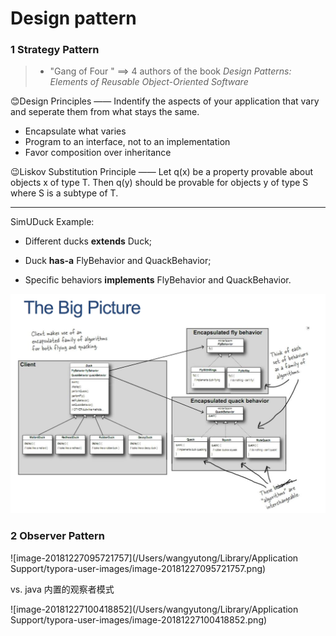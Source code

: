 # Design pattern 

### 1 Strategy Pattern

> - "Gang of Four " ==> 4 authors of the book *Design Patterns: Elements of Reusable Object-Oriented Software*

:blush:Design Principles —— Indentify the aspects of your application that vary and seperate them from what stays the same.

- Encapsulate what varies
- Program to an interface, not to an implementation
- Favor composition over inheritance

:wink:Liskov Substitution Principle —— Let q(x) be a property provable about objects x of type T. Then q(y) should be provable for objects y of type S where S is a subtype of T.

---

SimUDuck Example:

- Different ducks **extends** Duck;

- Duck **has-a** FlyBehavior and QuackBehavior;
- Specific behaviors **implements** FlyBehavior and QuackBehavior.

![image-20181225173503775](./img/image-20181225173503775.png)



### 2 Observer Pattern

![image-20181227095721757](/Users/wangyutong/Library/Application Support/typora-user-images/image-20181227095721757.png)

vs. java 内置的观察者模式

![image-20181227100418852](/Users/wangyutong/Library/Application Support/typora-user-images/image-20181227100418852.png)



